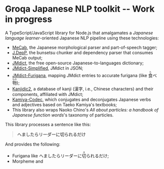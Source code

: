 # Groqa Japanese NLP toolkit -- Work in progress

A TypeScript/JavaScript library for Node.js that amalgamates a *Japanese language learner*-oriented Japanese NLP pipeline using these technologies:
- [MeCab](https://github.com/taku910/mecab), the Japanese morphological parser and part-of-speech tagger;
- [J.DepP](https://www.tkl.iis.u-tokyo.ac.jp/~ynaga/jdepp/), the bunsetsu chunker and dependency parser that consumes MeCab output;
- [JMdict](https://www.edrdg.org/jmdict/j_jmdict.html), the free open-source Japanese-to-languages dictionary;
- [JMdict-Simplified](https://github.com/fasiha/jmdict-simplified), JMdict in JSON;
- [JMdict-Furigana](https://github.com/Doublevil/JmdictFurigana), mapping JMdict entries to accurate furigana (like <ruby>食<rt>た</rt></ruby>べ<ruby>物<rt>もの</rt></ruby>);
- [Kanjidic2](http://www.edrdg.org/wiki/index.php/KANJIDIC_Project), a database of kanji (漢字, i.e., Chinese characters) and their components, affiliated with JMdict;
- [Kamiya-Codec](https://github.com/fasiha/kamiya-codec), which conjugates and deconjugates Japanese verbs and adjectives based on Taeko Kamiya's textbooks;
- This library also wraps Naoko Chino's *All about particles: a handbook of Japanese function words*'s taxonomy of particles.

This library processes a sentence like this:

> **へましたらリーダーに切られるだけ**

And provides the following:
- Furigana like へましたらリーダーに<ruby>切<rt>き</rt></ruby>られるだけ;
- Morpheme and 